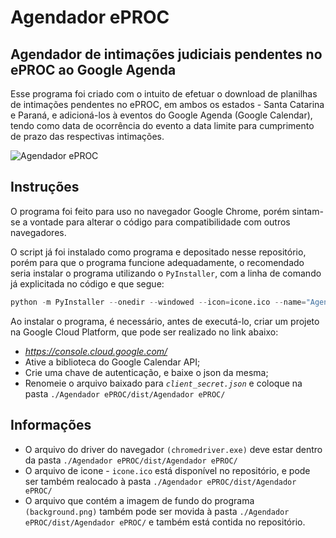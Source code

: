 # Agendador ePROC


## Agendador de intimações judiciais pendentes no ePROC ao Google Agenda
Esse programa foi criado com o intuito de efetuar o download de planilhas de intimações pendentes no ePROC, em ambos os estados - Santa Catarina e Paraná, e adicioná-los à eventos do Google Agenda (Google Calendar), tendo como data de ocorrência do evento a data limite para cumprimento de prazo das respectivas intimações.


![Agendador ePROC](https://cdn.discordapp.com/attachments/810687915045814293/933351881110089768/d6a9cc3b3e56617be7134ee60174b9dc.png)


## Instruções
O programa foi feito para uso no navegador Google Chrome, porém sintam-se a vontade para alterar o código para compatibilidade com outros navegadores. </br >

O script já foi instalado como programa e depositado nesse repositório, porém para que o programa funcione adequadamente, o recomendado seria instalar o programa utilizando o `PyInstaller`, com a linha de comando já explicitada no código e que segue:
```python
python -m PyInstaller --onedir --windowed --icon=icone.ico --name="Agendador ePROC" Agendador.py
```

Ao instalar o programa, é necessário, antes de executá-lo, criar um projeto na Google Cloud Platform, que pode ser realizado no link abaixo:
* _<https://console.cloud.google.com/>_
* Ative a biblioteca do Google Calendar API;
* Crie uma chave de autenticação, e baixe o json da mesma;
* Renomeie o arquivo baixado para _`client_secret.json`_ e coloque na pasta `./Agendador ePROC/dist/Agendador ePROC/`

## Informações
* O arquivo do driver do navegador `(chromedriver.exe)` deve estar dentro da pasta `./Agendador ePROC/dist/Agendador ePROC/`
* O arquivo de icone - `icone.ico` está disponível no repositório, e pode ser também realocado à pasta `./Agendador ePROC/dist/Agendador ePROC/`
* O arquivo que contém a imagem de fundo do programa `(background.png)` também pode ser movida à pasta `./Agendador ePROC/dist/Agendador ePROC/` e também está contida no repositório.
